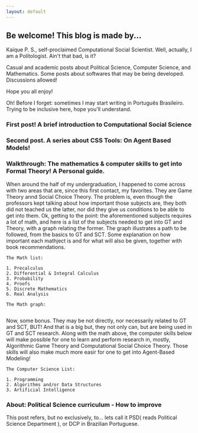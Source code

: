 ```yaml
---
layout: default
---
```


## Be welcome! This blog is made by...

Kaíque P. S., self-proclaimed Computational Social Scientist. Well, actually, I am a Politologist. Ain't that bad, is it?

Casual and academic posts about Political Science, Computer Science, and Mathematics. Some posts about softwares that may be being developed. Discussions allowed!

Hope you all enjoy!

Oh! Before I forget: sometimes I may start writing in Português Brasileiro. Trying to be inclusive here, hope you'll understand.

### First post! A brief introduction to Computational Social Science

### Second post. A series about CSS Tools: On Agent Based Models!

### Walkthrough: The mathematics & computer skills to get into Formal Theory! A Personal guide.

When around the half of my undergraduation, I happened to come across with two areas that are, since this first contact, my favorites. They are
Game Theory annd Social Choice Theory. The problem is, even though the professors kept talking about how important those subjects are, they both
did not teached us the latter, nor did they give us conditions to be able to get into them. Ok, getting to the point: the aforementioned subjects
requires a lot of math, and here is a list of the subjects needed to get into GT and Theory, with a graph relating the former. The graph illustrates
a path to be followed, from the basics to GT and SCT. Some explanation on how important each mathject is and for what will also be given, together with
book recommendations.

```
The Math list: 

1. Precalculus
2. Differential & Integral Calculus
3. Probability
4. Proofs
5. Discrete Mathematics
6. Real Analysis
```

```
The Math graph:


```

Now, some bonus. They may be not directly, nor necessarily related to GT and SCT, BUT! And that is a big but, they not only can, but are being used
in GT and SCT research. Along with the math above, the computer skills below will make possible for one to learn and perform research in, mostly,
Algorithmic Game Theory and Computational Social Choice Theory. Those skills will also make much more easir for one to get into Agent-Based Modeling!

```
The Computer Science List:

1. Programming
2. Algorithms and/or Data Structures
3. Artificial Intelligence
```


### About: Political Science curriculum - How to improve

This post refers, but no exclusively, to... lets call it PSD( reads Political Science Department ), or DCP in Brazilian Portuguese.